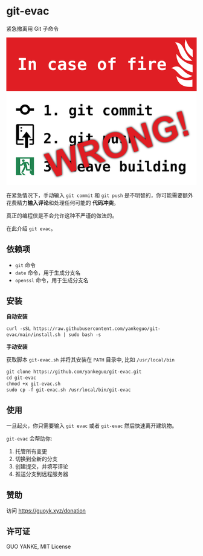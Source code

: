 # git-evac

紧急撤离用 Git 子命令

![incaseoffirewrong](img-wrong.png)

在紧急情况下，手动输入 `git commit` 和 `git push` 是不明智的，你可能需要额外花费精力**输入评论**和处理任何可能的
**代码冲突**。

真正的编程侠是不会允许这种不严谨的做法的。

在此介绍 `git evac`。

## 依赖项

* `git` 命令
* `date` 命令，用于生成分支名
* `openssl` 命令，用于生成分支名

## 安装

**自动安装**

```shell
curl -sSL https://raw.githubusercontent.com/yankeguo/git-evac/main/install.sh | sudo bash -s
```

**手动安装**

获取脚本 `git-evac.sh` 并将其安装在 `PATH` 目录中, 比如 `/usr/local/bin`

```shell
git clone https://github.com/yankeguo/git-evac.git
cd git-evac
chmod +x git-evac.sh
sudo cp -f git-evac.sh /usr/local/bin/git-evac
```

## 使用

一旦起火，你只需要输入 `git evac` 或者 `git-evac` 然后快速离开建筑物。

`git-evac` 会帮助你:

1. 托管所有变更
2. 切换到全新的分支
3. 创建提交，并填写评论
4. 推送分支到远程服务器

## 赞助

访问 <https://guoyk.xyz/donation>

## 许可证

GUO YANKE, MIT License
